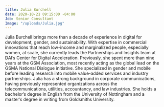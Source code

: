 ```yaml
---
title: Julia Burchell
date: 2020-10-21 09:15:00 -04:00
Job: Senior Consultant
Image: "/uploads/Julia.jpg"
---
```


Julia Burchell brings more than a decade of experience in digital for development, gender, and sustainability. With expertise in commercial innovations that reach low-income and marginalized people, especially women, at scale, she currently leads the Partnerships and Insights team at DAI’s Center for Digital Acceleration. Previously, she spent more than nine years at the GSM Association, most recently acting as the global lead on the GSMA National Dialogue initiative. She specialized in gender and mobile before leading research into mobile value-added services and industry partnerships. Julia has a strong background in corporate communications, having previously represented organizations across the telecommunications, utilities, accountancy, and law industries. She holds a bachelor’s degree in English from the University of Nottingham and a master’s degree in writing from Goldsmiths University.